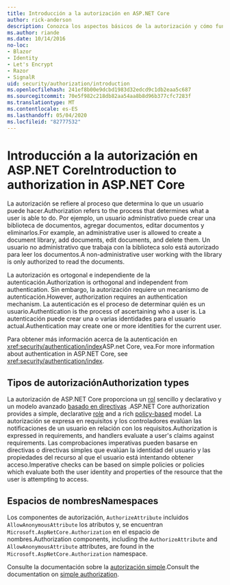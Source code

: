 ```yaml
---
title: Introducción a la autorización en ASP.NET Core
author: rick-anderson
description: Conozca los aspectos básicos de la autorización y cómo funciona la autorización en ASP.NET Core aplicaciones.
ms.author: riande
ms.date: 10/14/2016
no-loc:
- Blazor
- Identity
- Let's Encrypt
- Razor
- SignalR
uid: security/authorization/introduction
ms.openlocfilehash: 241ef8b00e9dcbd1983d32edcd9c1db2eaa5c687
ms.sourcegitcommit: 70e5f982c218db82aa54aa8b8d96b377cfc7283f
ms.translationtype: MT
ms.contentlocale: es-ES
ms.lasthandoff: 05/04/2020
ms.locfileid: "82777532"
---
```

# <a name="introduction-to-authorization-in-aspnet-core"></a><span data-ttu-id="f4791-103">Introducción a la autorización en ASP.NET Core</span><span class="sxs-lookup"><span data-stu-id="f4791-103">Introduction to authorization in ASP.NET Core</span></span>

<a name="security-authorization-introduction"></a>

<span data-ttu-id="f4791-104">La autorización se refiere al proceso que determina lo que un usuario puede hacer.</span><span class="sxs-lookup"><span data-stu-id="f4791-104">Authorization refers to the process that determines what a user is able to do.</span></span> <span data-ttu-id="f4791-105">Por ejemplo, un usuario administrativo puede crear una biblioteca de documentos, agregar documentos, editar documentos y eliminarlos.</span><span class="sxs-lookup"><span data-stu-id="f4791-105">For example, an administrative user is allowed to create a document library, add documents, edit documents, and delete them.</span></span> <span data-ttu-id="f4791-106">Un usuario no administrativo que trabaja con la biblioteca solo está autorizado para leer los documentos.</span><span class="sxs-lookup"><span data-stu-id="f4791-106">A non-administrative user working with the library is only authorized to read the documents.</span></span>

<span data-ttu-id="f4791-107">La autorización es ortogonal e independiente de la autenticación.</span><span class="sxs-lookup"><span data-stu-id="f4791-107">Authorization is orthogonal and independent from authentication.</span></span> <span data-ttu-id="f4791-108">Sin embargo, la autorización requiere un mecanismo de autenticación.</span><span class="sxs-lookup"><span data-stu-id="f4791-108">However, authorization requires an authentication mechanism.</span></span> <span data-ttu-id="f4791-109">La autenticación es el proceso de determinar quién es un usuario.</span><span class="sxs-lookup"><span data-stu-id="f4791-109">Authentication is the process of ascertaining who a user is.</span></span> <span data-ttu-id="f4791-110">La autenticación puede crear una o varias identidades para el usuario actual.</span><span class="sxs-lookup"><span data-stu-id="f4791-110">Authentication may create one or more identities for the current user.</span></span>

<span data-ttu-id="f4791-111">Para obtener más información acerca de la autenticación en <xref:security/authentication/index>ASP.net Core, vea.</span><span class="sxs-lookup"><span data-stu-id="f4791-111">For more information about authentication in ASP.NET Core, see <xref:security/authentication/index>.</span></span>

## <a name="authorization-types"></a><span data-ttu-id="f4791-112">Tipos de autorización</span><span class="sxs-lookup"><span data-stu-id="f4791-112">Authorization types</span></span>

<span data-ttu-id="f4791-113">La autorización de ASP.NET Core proporciona un [rol](xref:security/authorization/roles) sencillo y declarativo y un modelo avanzado [basado en directivas](xref:security/authorization/policies) .</span><span class="sxs-lookup"><span data-stu-id="f4791-113">ASP.NET Core authorization provides a simple, declarative [role](xref:security/authorization/roles) and a rich [policy-based](xref:security/authorization/policies) model.</span></span> <span data-ttu-id="f4791-114">La autorización se expresa en requisitos y los controladores evalúan las notificaciones de un usuario en relación con los requisitos.</span><span class="sxs-lookup"><span data-stu-id="f4791-114">Authorization is expressed in requirements, and handlers evaluate a user's claims against requirements.</span></span> <span data-ttu-id="f4791-115">Las comprobaciones imperativas pueden basarse en directivas o directivas simples que evalúan la identidad del usuario y las propiedades del recurso al que el usuario está intentando obtener acceso.</span><span class="sxs-lookup"><span data-stu-id="f4791-115">Imperative checks can be based on simple policies or policies which evaluate both the user identity and properties of the resource that the user is attempting to access.</span></span>

## <a name="namespaces"></a><span data-ttu-id="f4791-116">Espacios de nombres</span><span class="sxs-lookup"><span data-stu-id="f4791-116">Namespaces</span></span>

<span data-ttu-id="f4791-117">Los componentes de autorización, `AuthorizeAttribute` incluidos `AllowAnonymousAttribute` los atributos y, se encuentran `Microsoft.AspNetCore.Authorization` en el espacio de nombres.</span><span class="sxs-lookup"><span data-stu-id="f4791-117">Authorization components, including the `AuthorizeAttribute` and `AllowAnonymousAttribute` attributes, are found in the `Microsoft.AspNetCore.Authorization` namespace.</span></span>

<span data-ttu-id="f4791-118">Consulte la documentación sobre la [autorización simple](xref:security/authorization/simple).</span><span class="sxs-lookup"><span data-stu-id="f4791-118">Consult the documentation on [simple authorization](xref:security/authorization/simple).</span></span>
